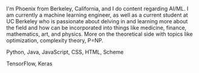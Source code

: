 I'm Phoenix from Berkeley, California, and I do content regarding AI/ML. I am currently a machine learning engineer, as well as a current student at UC Berkeley who is passionate about delving in and learning more about the field and how can be incorporated into things like medicine, finance, mathematics, art, and physics. More on the theoretical side with topics like optimization, complexity theory, P=NP.

Python, Java, JavaScript, CSS, HTML, Scheme

TensorFlow, Keras


